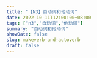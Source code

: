 ```yaml
---
title: "【N3】自动词和他动词"
date: 2022-10-11T12:00:00+08:00
tags: ["n3","自动词","他动词"]
summary: "自动词和他动词"
showDate: false
slug: makeverb-and-autoverb
draft: false
---
```

